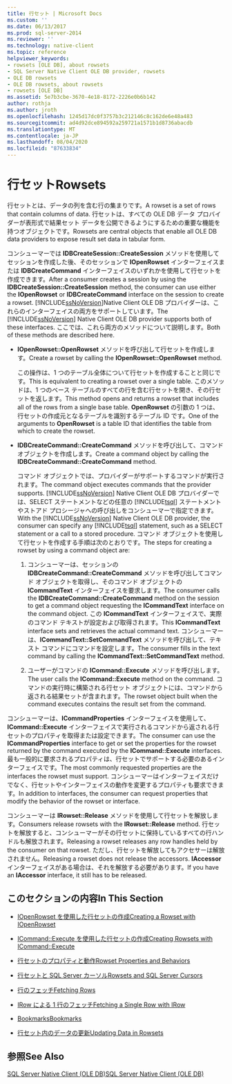 ```yaml
---
title: 行セット | Microsoft Docs
ms.custom: ''
ms.date: 06/13/2017
ms.prod: sql-server-2014
ms.reviewer: ''
ms.technology: native-client
ms.topic: reference
helpviewer_keywords:
- rowsets [OLE DB], about rowsets
- SQL Server Native Client OLE DB provider, rowsets
- OLE DB rowsets
- OLE DB rowsets, about rowsets
- rowsets [OLE DB]
ms.assetid: 5e7b3cbe-3670-4e18-8172-2226e0b6b142
author: rothja
ms.author: jroth
ms.openlocfilehash: 1245d17dc0f3757b3c212146c8c162de6e48a483
ms.sourcegitcommit: ad4d92dce894592a259721a1571b1d8736abacdb
ms.translationtype: MT
ms.contentlocale: ja-JP
ms.lasthandoff: 08/04/2020
ms.locfileid: "87633834"
---
```

# <a name="rowsets"></a><span data-ttu-id="7ad0e-102">行セット</span><span class="sxs-lookup"><span data-stu-id="7ad0e-102">Rowsets</span></span>
  <span data-ttu-id="7ad0e-103">行セットとは、データの列を含む行の集まりです。</span><span class="sxs-lookup"><span data-stu-id="7ad0e-103">A rowset is a set of rows that contain columns of data.</span></span> <span data-ttu-id="7ad0e-104">行セットは、すべての OLE DB データ プロバイダーが表形式で結果セット データを公開できるようにするための重要な機能を持つオブジェクトです。</span><span class="sxs-lookup"><span data-stu-id="7ad0e-104">Rowsets are central objects that enable all OLE DB data providers to expose result set data in tabular form.</span></span>  
  
 <span data-ttu-id="7ad0e-105">コンシューマーでは **IDBCreateSession::CreateSession** メソッドを使用してセッションを作成した後、そのセッションで **IOpenRowset** インターフェイスまたは **IDBCreateCommand** インターフェイスのいずれかを使用して行セットを作成できます。</span><span class="sxs-lookup"><span data-stu-id="7ad0e-105">After a consumer creates a session by using the **IDBCreateSession::CreateSession** method, the consumer can use either the **IOpenRowset** or **IDBCreateCommand** interface on the session to create a rowset.</span></span> <span data-ttu-id="7ad0e-106">[!INCLUDE[ssNoVersion](../../includes/ssnoversion-md.md)]Native Client OLE DB プロバイダーは、これらのインターフェイスの両方をサポートしています。</span><span class="sxs-lookup"><span data-stu-id="7ad0e-106">The [!INCLUDE[ssNoVersion](../../includes/ssnoversion-md.md)] Native Client OLE DB provider supports both of these interfaces.</span></span> <span data-ttu-id="7ad0e-107">ここでは、これら両方のメソッドについて説明します。</span><span class="sxs-lookup"><span data-stu-id="7ad0e-107">Both of these methods are described here.</span></span>  
  
-   <span data-ttu-id="7ad0e-108">**IOpenRowset::OpenRowset** メソッドを呼び出して行セットを作成します。</span><span class="sxs-lookup"><span data-stu-id="7ad0e-108">Create a rowset by calling the **IOpenRowset::OpenRowset** method.</span></span>  
  
     <span data-ttu-id="7ad0e-109">この操作は、1 つのテーブル全体について行セットを作成することと同じです。</span><span class="sxs-lookup"><span data-stu-id="7ad0e-109">This is equivalent to creating a rowset over a single table.</span></span> <span data-ttu-id="7ad0e-110">このメソッドは、1 つのベース テーブルのすべての行を含む行セットを開き、その行セットを返します。</span><span class="sxs-lookup"><span data-stu-id="7ad0e-110">This method opens and returns a rowset that includes all of the rows from a single base table.</span></span> <span data-ttu-id="7ad0e-111">**OpenRowset** の引数の 1 つは、行セットの作成元となるテーブルを識別するテーブル ID です。</span><span class="sxs-lookup"><span data-stu-id="7ad0e-111">One of the arguments to **OpenRowset** is a table ID that identifies the table from which to create the rowset.</span></span>  
  
-   <span data-ttu-id="7ad0e-112">**IDBCreateCommand::CreateCommand** メソッドを呼び出して、コマンド オブジェクトを作成します。</span><span class="sxs-lookup"><span data-stu-id="7ad0e-112">Create a command object by calling the **IDBCreateCommand::CreateCommand** method.</span></span>  
  
     <span data-ttu-id="7ad0e-113">コマンド オブジェクトでは、プロバイダーがサポートするコマンドが実行されます。</span><span class="sxs-lookup"><span data-stu-id="7ad0e-113">The command object executes commands that the provider supports.</span></span> <span data-ttu-id="7ad0e-114">[!INCLUDE[ssNoVersion](../../includes/ssnoversion-md.md)] Native Client OLE DB プロバイダーでは、SELECT ステートメントなどの任意の [!INCLUDE[tsql](../../includes/tsql-md.md)] ステートメントやストアド プロシージャへの呼び出しをコンシューマーで指定できます。</span><span class="sxs-lookup"><span data-stu-id="7ad0e-114">With the [!INCLUDE[ssNoVersion](../../includes/ssnoversion-md.md)] Native Client OLE DB provider, the consumer can specify any [!INCLUDE[tsql](../../includes/tsql-md.md)] statement, such as a SELECT statement or a call to a stored procedure.</span></span> <span data-ttu-id="7ad0e-115">コマンド オブジェクトを使用して行セットを作成する手順は次のとおりです。</span><span class="sxs-lookup"><span data-stu-id="7ad0e-115">The steps for creating a rowset by using a command object are:</span></span>  
  
    1.  <span data-ttu-id="7ad0e-116">コンシューマーは、セッションの **IDBCreateCommand::CreateCommand** メソッドを呼び出してコマンド オブジェクトを取得し、そのコマンド オブジェクトの **ICommandText** インターフェイスを要求します。</span><span class="sxs-lookup"><span data-stu-id="7ad0e-116">The consumer calls the **IDBCreateCommand::CreateCommand** method on the session to get a command object requesting the **ICommandText** interface on the command object.</span></span> <span data-ttu-id="7ad0e-117">この **ICommandText** インターフェイスで、実際のコマンド テキストが設定および取得されます。</span><span class="sxs-lookup"><span data-stu-id="7ad0e-117">This **ICommandText** interface sets and retrieves the actual command text.</span></span> <span data-ttu-id="7ad0e-118">コンシューマーは、**ICommandText::SetCommandText** メソッドを呼び出して、テキスト コマンドにコマンドを設定します。</span><span class="sxs-lookup"><span data-stu-id="7ad0e-118">The consumer fills in the text command by calling the **ICommandText::SetCommandText** method.</span></span>  
  
    2.  <span data-ttu-id="7ad0e-119">ユーザーがコマンドの **ICommand::Execute** メソッドを呼び出します。</span><span class="sxs-lookup"><span data-stu-id="7ad0e-119">The user calls the **ICommand::Execute** method on the command.</span></span> <span data-ttu-id="7ad0e-120">コマンドの実行時に構築される行セット オブジェクトには、コマンドから返される結果セットが含まれます。</span><span class="sxs-lookup"><span data-stu-id="7ad0e-120">The rowset object built when the command executes contains the result set from the command.</span></span>  
  
 <span data-ttu-id="7ad0e-121">コンシューマーは、**ICommandProperties** インターフェイスを使用して、**ICommand::Execute** インターフェイスで実行されるコマンドから返される行セットのプロパティを取得または設定できます。</span><span class="sxs-lookup"><span data-stu-id="7ad0e-121">The consumer can use the **ICommandProperties** interface to get or set the properties for the rowset returned by the command executed by the **ICommand::Execute** interfaces.</span></span> <span data-ttu-id="7ad0e-122">最も一般的に要求されるプロパティは、行セットでサポートする必要のあるインターフェイスです。</span><span class="sxs-lookup"><span data-stu-id="7ad0e-122">The most commonly requested properties are the interfaces the rowset must support.</span></span> <span data-ttu-id="7ad0e-123">コンシューマーはインターフェイスだけでなく、行セットやインターフェイスの動作を変更するプロパティも要求できます。</span><span class="sxs-lookup"><span data-stu-id="7ad0e-123">In addition to interfaces, the consumer can request properties that modify the behavior of the rowset or interface.</span></span>  
  
 <span data-ttu-id="7ad0e-124">コンシューマーは **IRowset::Release** メソッドを使用して行セットを解放します。</span><span class="sxs-lookup"><span data-stu-id="7ad0e-124">Consumers release rowsets with the **IRowset::Release** method.</span></span> <span data-ttu-id="7ad0e-125">行セットを解放すると、コンシューマーがその行セットに保持しているすべての行ハンドルも解放されます。</span><span class="sxs-lookup"><span data-stu-id="7ad0e-125">Releasing a rowset releases any row handles held by the consumer on that rowset.</span></span> <span data-ttu-id="7ad0e-126">ただし、行セットを解放してもアクセサーは解放されません。</span><span class="sxs-lookup"><span data-stu-id="7ad0e-126">Releasing a rowset does not release the accessors.</span></span> <span data-ttu-id="7ad0e-127">**IAccessor** インターフェイスがある場合は、それを解放する必要があります。</span><span class="sxs-lookup"><span data-stu-id="7ad0e-127">If you have an **IAccessor** interface, it still has to be released.</span></span>  
  
## <a name="in-this-section"></a><span data-ttu-id="7ad0e-128">このセクションの内容</span><span class="sxs-lookup"><span data-stu-id="7ad0e-128">In This Section</span></span>  
  
-   [<span data-ttu-id="7ad0e-129">IOpenRowset を使用した行セットの作成</span><span class="sxs-lookup"><span data-stu-id="7ad0e-129">Creating a Rowset with IOpenRowset</span></span>](creating-a-rowset-with-iopenrowset.md)  
  
-   [<span data-ttu-id="7ad0e-130">ICommand::Execute を使用した行セットの作成</span><span class="sxs-lookup"><span data-stu-id="7ad0e-130">Creating Rowsets with ICommand::Execute</span></span>](creating-rowsets-with-icommand-execute.md)  
  
-   [<span data-ttu-id="7ad0e-131">行セットのプロパティと動作</span><span class="sxs-lookup"><span data-stu-id="7ad0e-131">Rowset Properties and Behaviors</span></span>](rowset-properties-and-behaviors.md)  
  
-   [<span data-ttu-id="7ad0e-132">行セットと SQL Server カーソル</span><span class="sxs-lookup"><span data-stu-id="7ad0e-132">Rowsets and SQL Server Cursors</span></span>](rowsets-and-sql-server-cursors.md)  
  
-   [<span data-ttu-id="7ad0e-133">行のフェッチ</span><span class="sxs-lookup"><span data-stu-id="7ad0e-133">Fetching Rows</span></span>](fetching-rows.md)  
  
-   [<span data-ttu-id="7ad0e-134">IRow による 1 行のフェッチ</span><span class="sxs-lookup"><span data-stu-id="7ad0e-134">Fetching a Single Row with IRow</span></span>](fetching-a-single-row-with-irow.md)  
  
-   [<span data-ttu-id="7ad0e-135">Bookmarks</span><span class="sxs-lookup"><span data-stu-id="7ad0e-135">Bookmarks</span></span>](bookmarks.md)  
  
-   [<span data-ttu-id="7ad0e-136">行セット内のデータの更新</span><span class="sxs-lookup"><span data-stu-id="7ad0e-136">Updating Data in Rowsets</span></span>](updating-data-in-rowsets.md)  
  
## <a name="see-also"></a><span data-ttu-id="7ad0e-137">参照</span><span class="sxs-lookup"><span data-stu-id="7ad0e-137">See Also</span></span>  
 [<span data-ttu-id="7ad0e-138">SQL Server Native Client &#40;OLE DB&#41;</span><span class="sxs-lookup"><span data-stu-id="7ad0e-138">SQL Server Native Client &#40;OLE DB&#41;</span></span>](../native-client/ole-db/sql-server-native-client-ole-db.md)  
  
  
